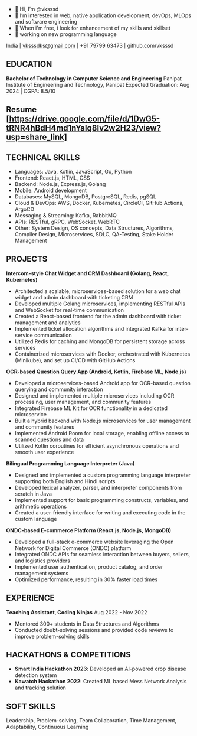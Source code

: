 - 👋 Hi, I’m @vksssd
- 👀 I’m interested in web, native application development, devOps, MLOps and software engineering
- 🌱 When i'm free, i look for enhancement of my skills and skillset
- 🦾 working on new programming language 
<!---
vksssd/vksssd is a ✨ special ✨ repository because its `README.md` (this file) appears on your GitHub profile.
You can click the Preview link to take a look at your changes.
--->
India | vksssdks@gmail.com | +91 79799 63473 | github.com/vksssd

## EDUCATION
**Bachelor of Technology in Computer Science and Engineering**
Panipat Institute of Engineering and Technology, Panipat
Expected Graduation: Aug 2024 | CGPA: 8.5/10
## Resume [https://drive.google.com/file/d/1DwG5-tRNR4hBdH4md1nYalq8Iv2w2H23/view?usp=share_link]

## TECHNICAL SKILLS
- Languages: Java, Kotlin, JavaScript, Go, Python
- Frontend: React.js, HTML, CSS
- Backend: Node.js, Express.js, Golang
- Mobile: Android development
- Databases: MySQL, MongoDB, PostgreSQL, Redis, pgSQL
- Cloud & DevOps: AWS, Docker, Kubernetes, CircleCI, GitHub Actions, ArgoCD
- Messaging & Streaming: Kafka, RabbitMQ
- APIs: RESTful, gRPC, WebSocket, WebRTC
- Other: System Design, OS concepts, Data Structures, Algorithms, Compiler Design, Microservices, SDLC, QA-Testing, Stake Holder Management

## PROJECTS
**Intercom-style Chat Widget and CRM Dashboard (Golang, React, Kubernetes)**
- Architected a scalable, microservices-based solution for a web chat widget and admin dashboard with ticketing CRM
- Developed multiple Golang microservices, implementing RESTful APIs and WebSocket for real-time communication
- Created a React-based frontend for the admin dashboard with ticket management and analytics
- Implemented ticket allocation algorithms and integrated Kafka for inter-service communication
- Utilized Redis for caching and MongoDB for persistent storage across services
- Containerized microservices with Docker, orchestrated with Kubernetes (Minikube), and set up CI/CD with GitHub Actions

**OCR-based Question Query App (Android, Kotlin, Firebase ML, Node.js)**
- Developed a microservices-based Android app for OCR-based question querying and community interaction
- Designed and implemented multiple microservices including OCR processing, user management, and community features
- Integrated Firebase ML Kit for OCR functionality in a dedicated microservice
- Built a hybrid backend with Node.js microservices for user management and community features
- Implemented Android Room for local storage, enabling offline access to scanned questions and data
- Utilized Kotlin coroutines for efficient asynchronous operations and smooth user experience

**Bilingual Programming Language Interpreter (Java)**
- Designed and implemented a custom programming language interpreter supporting both English and Hindi scripts
- Developed lexical analyzer, parser, and interpreter components from scratch in Java
- Implemented support for basic programming constructs, variables, and arithmetic operations
- Created a user-friendly interface for writing and executing code in the custom language

**ONDC-based E-commerce Platform (React.js, Node.js, MongoDB)**
- Developed a full-stack e-commerce website leveraging the Open Network for Digital Commerce (ONDC) platform
- Integrated ONDC APIs for seamless interaction between buyers, sellers, and logistics providers
- Implemented user authentication, product catalog, and order management systems
- Optimized performance, resulting in 30% faster load times

## EXPERIENCE
**Teaching Assistant, Coding Ninjas**
Aug 2022 - Nov 2022
- Mentored 300+ students in Data Structures and Algorithms
- Conducted doubt-solving sessions and provided code reviews to improve problem-solving skills

## HACKATHONS & COMPETITIONS
- **Smart India Hackathon 2023**: Developed an AI-powered crop disease detection system
- **Kawatch Hackathon 2022**: Created ML based Mess Network Analysis and  tracking solution


## SOFT SKILLS
Leadership, Problem-solving, Team Collaboration, Time Management, Adaptability, Continuous Learning
